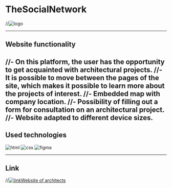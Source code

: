 # TheSocialNetwork
//![logo](assets/img/readme_logo.png)

---

## Website functionality

//- On this platform, the user has the opportunity to get acquainted with architectural projects.
//- It is possible to move between the pages of the site, which makes it possible to learn more about the projects of interest.
//- Embedded map with company location.
//- Possibility of filling out a form for consultation on an architectural project.
//- Website adapted to different device sizes.
---

## Used technologies

![html](https://img.shields.io/badge/html5-%23E34F26.svg?style=for-the-badge&logo=html5&logoColor=white)
![css](https://img.shields.io/badge/CSS3-1572B6?style=for-the-badge&logo=css3&logoColor=white)
![figma](https://img.shields.io/badge/Figma-F24E1E?style=for-the-badge&logo=figma&logoColor=white)


---

## Link

//[![link](./assets/img/1_1_icon.png)Website of architects](https://annashp.github.io/Website-of-architects/)
